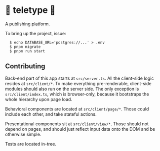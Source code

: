 # 🗼 teletype 🗼

A publishing platform.

To bring up the project, issue:
```shell
  $ echo DATABASE_URL='postgres://...' > .env
  $ pnpm migrate
  $ pnpm run start
```

## Contributing

Back-end part of this app starts at `src/server.ts`. All the client-side logic resides at `src/client/*`. To make everything pre-renderable, client-side modules should also run on the server side. The only exception is `src/client/index.ts`, which is browser-only, because it bootstraps the whole hierarchy upon page load.

Behavioral components are located at `src/client/page/*`. Those could include each other, and take stateful actions.

Presentational components sit at `src/client/view/*`. Those should not depend on pages, and should just reflect input data onto the DOM and be otherwise simple.

Tests are located in-tree.
